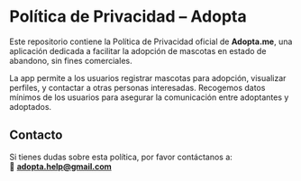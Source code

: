 # Política de Privacidad – Adopta

Este repositorio contiene la Política de Privacidad oficial de **Adopta.me**, una aplicación dedicada a facilitar la adopción de mascotas en estado de abandono, sin fines comerciales.

La app permite a los usuarios registrar mascotas para adopción, visualizar perfiles, y contactar a otras personas interesadas. Recogemos datos mínimos de los usuarios para asegurar la comunicación entre adoptantes y adoptados.

## Contacto

Si tienes dudas sobre esta política, por favor contáctanos a:  
📩 **adopta.help@gmail.com**